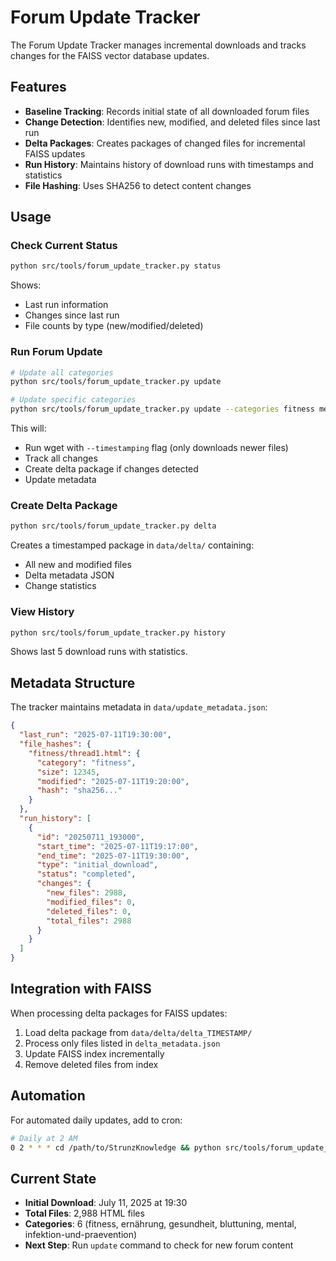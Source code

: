 # Forum Update Tracker

The Forum Update Tracker manages incremental downloads and tracks changes for the FAISS vector database updates.

## Features

- **Baseline Tracking**: Records initial state of all downloaded forum files
- **Change Detection**: Identifies new, modified, and deleted files since last run
- **Delta Packages**: Creates packages of changed files for incremental FAISS updates
- **Run History**: Maintains history of download runs with timestamps and statistics
- **File Hashing**: Uses SHA256 to detect content changes

## Usage

### Check Current Status
```bash
python src/tools/forum_update_tracker.py status
```
Shows:
- Last run information
- Changes since last run
- File counts by type (new/modified/deleted)

### Run Forum Update
```bash
# Update all categories
python src/tools/forum_update_tracker.py update

# Update specific categories
python src/tools/forum_update_tracker.py update --categories fitness mental
```
This will:
- Run wget with `--timestamping` flag (only downloads newer files)
- Track all changes
- Create delta package if changes detected
- Update metadata

### Create Delta Package
```bash
python src/tools/forum_update_tracker.py delta
```
Creates a timestamped package in `data/delta/` containing:
- All new and modified files
- Delta metadata JSON
- Change statistics

### View History
```bash
python src/tools/forum_update_tracker.py history
```
Shows last 5 download runs with statistics.

## Metadata Structure

The tracker maintains metadata in `data/update_metadata.json`:

```json
{
  "last_run": "2025-07-11T19:30:00",
  "file_hashes": {
    "fitness/thread1.html": {
      "category": "fitness",
      "size": 12345,
      "modified": "2025-07-11T19:20:00",
      "hash": "sha256..."
    }
  },
  "run_history": [
    {
      "id": "20250711_193000",
      "start_time": "2025-07-11T19:17:00",
      "end_time": "2025-07-11T19:30:00",
      "type": "initial_download",
      "status": "completed",
      "changes": {
        "new_files": 2988,
        "modified_files": 0,
        "deleted_files": 0,
        "total_files": 2988
      }
    }
  ]
}
```

## Integration with FAISS

When processing delta packages for FAISS updates:

1. Load delta package from `data/delta/delta_TIMESTAMP/`
2. Process only files listed in `delta_metadata.json`
3. Update FAISS index incrementally
4. Remove deleted files from index

## Automation

For automated daily updates, add to cron:
```bash
# Daily at 2 AM
0 2 * * * cd /path/to/StrunzKnowledge && python src/tools/forum_update_tracker.py update
```

## Current State

- **Initial Download**: July 11, 2025 at 19:30
- **Total Files**: 2,988 HTML files
- **Categories**: 6 (fitness, ernährung, gesundheit, bluttuning, mental, infektion-und-praevention)
- **Next Step**: Run `update` command to check for new forum content